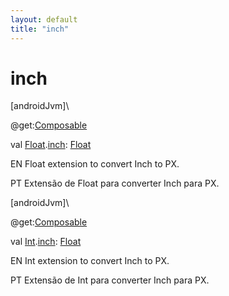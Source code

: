 ```yaml
---
layout: default
title: "inch"
---
```


# inch

[androidJvm]\

@get:[Composable](https://developer.android.com/reference/kotlin/androidx/compose/runtime/Composable.html)

val [Float](https://kotlinlang.org/api/core/kotlin-stdlib/kotlin/-float/index.html).[inch](inch.md): [Float](https://kotlinlang.org/api/core/kotlin-stdlib/kotlin/-float/index.html)

EN Float extension to convert Inch to PX.

PT Extensão de Float para converter Inch para PX.

[androidJvm]\

@get:[Composable](https://developer.android.com/reference/kotlin/androidx/compose/runtime/Composable.html)

val [Int](https://kotlinlang.org/api/core/kotlin-stdlib/kotlin/-int/index.html).[inch](inch.md): [Float](https://kotlinlang.org/api/core/kotlin-stdlib/kotlin/-float/index.html)

EN Int extension to convert Inch to PX.

PT Extensão de Int para converter Inch para PX.